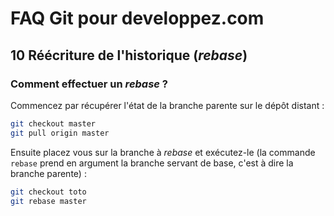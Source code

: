 # FAQ Git pour developpez.com

## 10 Réécriture de l'historique (*rebase*)

### Comment effectuer un *rebase* ?

Commencez par récupérer l'état de la branche parente sur le dépôt distant :

```bash
git checkout master
git pull origin master
```

Ensuite placez vous sur la branche à *rebase* et exécutez-le (la commande `rebase` prend en argument la branche servant de base, c'est à dire la branche parente) :

```bash
git checkout toto
git rebase master
```
